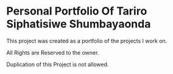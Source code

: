 # Personal Portfolio Of Tariro Siphatisiwe Shumbayaonda

This project was created as a portfolio of the projects I work on.

All Rights are Reserved to the owner.

Duplication of this Project is not allowed.
